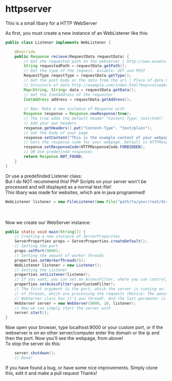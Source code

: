 # httpserver
This is a small libary for a HTTP WebServer

As first, you must create a new instance of an WebListener like this:
```java
public class Listener implements WebListener {

    @Override
    public Response recieve(RequestData requestData) {
        // Get the requested path on the webserver | http://www.examle.com/PATH
        String requestedPath = requestData.getPath();
        // Get the type of the request. Aviable: GET and POST
        RequestType reqestType = requestData.getType();
        // Get the post body or the data from the url | Place of data http://example.com/index.html?DATA
        // Structure of data http://example.com/index.html?key=value&keytwo=valuetwo
        Map<String, String> data = requestData.getData();
        // Get the InetAddress of the requester
        InetAddress address = requestData.getAddress();
        
        // Now: Make a new instance of Response with
        Response response = Response.newResponse(true);
        // The true adds the default header "Content-Type: text/html"
        // Add your own headers
        response.getHeaders().put("Content-Type", "text/plain");
        // Set the body of your page
        response.setContent("This is the example content of your webpage");
        // Sets the response code for your webpage. Default is HTTPResponseCode.FINE
		response.setResponseCode(HTTPResponseCode.FORBIDDEN);
		// OR Use predefined responses
		return Response.NOT_FOUND;
    }
}
```
Or use a predefinded Listener class:<br>
But I do NOT recommend this! PhP Scripts on your server won't be processed and will displayed as a normal text-file!<br>
This libary was made for websites, which are in java programmed!<br>
```java
WebListener listener = new FileListener(new File("path/to/your/root/directory/"));
```
<br><br>
Now we create our WebServer instance:
```java
public static void main(String[]) {
    // Creating a new instance of ServerProperites
    ServerProperties props = ServerProperties.createDefault();
    // Setting the port
    props.setPort(9000);
    // Setting the amount of worker threads 
    properties.setWorkerThreads(5);
    WebListener listener = new Listener();
    // Setting the Listener
    properties.setListener(listener);
    // If you want, you can set an AccessFilter, where you can control, if the ip have access to this, or not. Good for antispam, whitelist and blacklist
    properties.setAcessFilter(yourCustomFilter);
    // The first argument is the port, which the server is running on. The second one is the amount
    // of threads, which are processing the requests (Notice: The amount of threads is plus one, because the
    // WebServer class has it's own thread). And the last parameter is our listener.
    WebServer server = new WebServer(9000, 10, listener);
    // Now we can simply start the server with
    server.start();
}
```
Now open your browser, type localhost:9000 or your custom port, or if the webserver is on an other server/computer enter the domain or the ip and then the port. Now you'll see the webpage, from above!<br>
To stop the server do this:
```java
    server.shutdown();
    // Done!
```

If you have found a bug, or have some nice improvements. Simply clone this, edit it and make a pull request 
Thanks!
